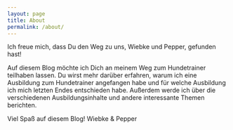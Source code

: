 ```yaml
---
layout: page
title: About
permalink: /about/
---
```


Ich freue mich, dass Du den Weg zu uns, Wiebke und Pepper, gefunden hast!

Auf diesem Blog möchte ich Dich an meinem Weg zum Hundetrainer teilhaben lassen. Du wirst mehr darüber erfahren, warum ich eine Ausbildung zum Hundetrainer angefangen habe und für welche Ausbildung ich mich letzten Endes entschieden habe. Außerdem  werde ich über die verschiedenen Ausbildungsinhalte und andere interessante Themen berichten.

Viel Spaß auf diesem Blog!
Wiebke & Pepper

